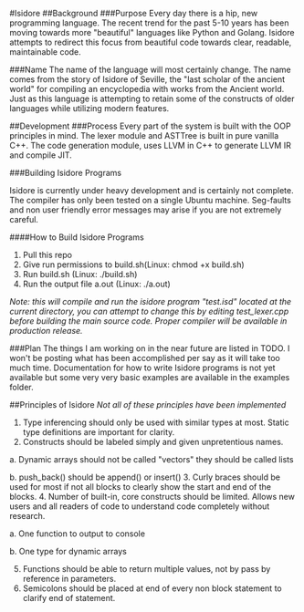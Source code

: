 #Isidore
##Background
###Purpose
Every day there is a hip, new programming language. The recent trend for the past 5-10 years has been moving towards more "beautiful" languages like Python and Golang. Isidore attempts to redirect this focus from beautiful code towards clear, readable, maintainable code.

###Name
The name of the language will most certainly change. The name comes from the story of Isidore of Seville, the "last scholar of the ancient world" for compiling an encyclopedia with works from the Ancient world. Just as this language is attempting to retain some of the constructs of older languages while utilizing modern features.

##Development
###Process
Every part of the system is built with the OOP principles in mind. The lexer module and ASTTree is built in pure vanilla C++. The code generation module, uses LLVM in C++ to generate LLVM IR and compile JIT.

###Building Isidore Programs

Isidore is currently under heavy development and is certainly not complete. The compiler has only been tested on a single Ubuntu machine. Seg-faults and non user friendly error messages may arise if you are not extremely careful.

####How to Build Isidore Programs
1. Pull this repo
2. Give run permissions to build.sh(Linux: chmod +x build.sh)
3. Run build.sh (Linux: ./build.sh)
4. Run the output file a.out (Linux: ./a.out)

*Note: this will compile and run the isidore program "test.isd" located at the current directory, you can attempt to change this by editing test_lexer.cpp before building the main source code. Proper compiler will be available in production release.*

###Plan
The things I am working on in the near future are listed in TODO. I won't be posting what has been accomplished per say as it will take too much time. Documentation for how to write Isidore programs is not yet available but some very very basic examples are available in the examples folder.

##Principles of Isidore
*Not all of these principles have been implemented*

1. Type inferencing should only be used with similar types at most. Static type definitions are important for clarity.
2. Constructs should be labeled simply and given unpretentious names. 
 
 a. Dynamic arrays should not be called "vectors" they should be called lists

 b. push_back() should be append() or insert()
3. Curly braces should be used for most if not all blocks to clearly show the start and end of the blocks.
4. Number of built-in, core constructs should be limited. Allows new users and all readers of code to understand code completely without research.

 a.  One function to output to console

 b. One type for dynamic arrays

5. Functions should be able to return multiple values, not by pass by reference in parameters.
6. Semicolons should be placed at end of every non block statement to clarify end of statement.